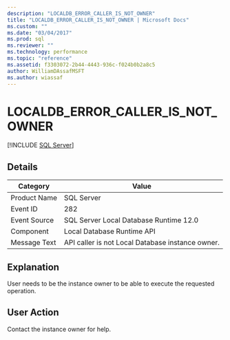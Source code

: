 ```yaml
---
description: "LOCALDB_ERROR_CALLER_IS_NOT_OWNER"
title: "LOCALDB_ERROR_CALLER_IS_NOT_OWNER | Microsoft Docs"
ms.custom: ""
ms.date: "03/04/2017"
ms.prod: sql
ms.reviewer: ""
ms.technology: performance
ms.topic: "reference"
ms.assetid: f3303072-2b44-4443-936c-f024b0b2a8c5
author: WilliamDAssafMSFT
ms.author: wiassaf
---
```

# LOCALDB_ERROR_CALLER_IS_NOT_OWNER
 [!INCLUDE [SQL Server](../../includes/applies-to-version/sqlserver.md)]
    
## Details  
  
|Category|Value|  
|-|-|  
|Product Name|SQL Server|  
|Event ID|282|  
|Event Source|SQL Server Local Database Runtime 12.0|  
|Component|Local Database Runtime API|  
|Message Text|API caller is not Local Database instance owner.|  
  
## Explanation  
 User needs to be the instance owner to be able to execute the requested operation.  
  
## User Action  
 Contact the instance owner for help.  
  
  
